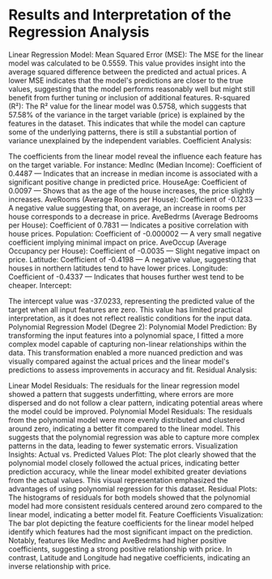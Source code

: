 # Results and Interpretation of the Regression Analysis
Linear Regression Model:
Mean Squared Error (MSE): The MSE for the linear model was calculated to be 0.5559. This value provides insight into the average squared difference between the predicted and actual prices. A lower MSE indicates that the model's predictions are closer to the true values, suggesting that the model performs reasonably well but might still benefit from further tuning or inclusion of additional features.
R-squared (R²): The R² value for the linear model was 0.5758, which suggests that 57.58% of the variance in the target variable (price) is explained by the features in the dataset. This indicates that while the model can capture some of the underlying patterns, there is still a substantial portion of variance unexplained by the independent variables.
Coefficient Analysis:

The coefficients from the linear model reveal the influence each feature has on the target variable. For instance:
MedInc (Median Income): Coefficient of 0.4487 — Indicates that an increase in median income is associated with a significant positive change in predicted price.
HouseAge: Coefficient of 0.0097 — Shows that as the age of the house increases, the price slightly increases.
AveRooms (Average Rooms per House): Coefficient of -0.1233 — A negative value suggesting that, on average, an increase in rooms per house corresponds to a decrease in price.
AveBedrms (Average Bedrooms per House): Coefficient of 0.7831 — Indicates a positive correlation with house prices.
Population: Coefficient of -0.000002 — A very small negative coefficient implying minimal impact on price.
AveOccup (Average Occupancy per House): Coefficient of -0.0035 — Slight negative impact on price.
Latitude: Coefficient of -0.4198 — A negative value, suggesting that houses in northern latitudes tend to have lower prices.
Longitude: Coefficient of -0.4337 — Indicates that houses further west tend to be cheaper.
Intercept:

The intercept value was -37.0233, representing the predicted value of the target when all input features are zero. This value has limited practical interpretation, as it does not reflect realistic conditions for the input data.
Polynomial Regression Model (Degree 2):
Polynomial Model Prediction: By transforming the input features into a polynomial space, I fitted a more complex model capable of capturing non-linear relationships within the data. This transformation enabled a more nuanced prediction and was visually compared against the actual prices and the linear model's predictions to assess improvements in accuracy and fit.
Residual Analysis:

Linear Model Residuals: The residuals for the linear regression model showed a pattern that suggests underfitting, where errors are more dispersed and do not follow a clear pattern, indicating potential areas where the model could be improved.
Polynomial Model Residuals: The residuals from the polynomial model were more evenly distributed and clustered around zero, indicating a better fit compared to the linear model. This suggests that the polynomial regression was able to capture more complex patterns in the data, leading to fewer systematic errors.
Visualization Insights:
Actual vs. Predicted Values Plot: The plot clearly showed that the polynomial model closely followed the actual prices, indicating better prediction accuracy, while the linear model exhibited greater deviations from the actual values. This visual representation emphasized the advantages of using polynomial regression for this dataset.
Residual Plots: The histograms of residuals for both models showed that the polynomial model had more consistent residuals centered around zero compared to the linear model, indicating a better model fit.
Feature Coefficients Visualization:
The bar plot depicting the feature coefficients for the linear model helped identify which features had the most significant impact on the prediction. Notably, features like MedInc and AveBedrms had higher positive coefficients, suggesting a strong positive relationship with price. In contrast, Latitude and Longitude had negative coefficients, indicating an inverse relationship with price.
